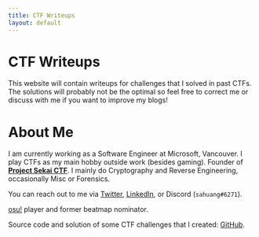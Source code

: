 ```yaml
---
title: CTF Writeups
layout: default
---
```


# CTF Writeups

This website will contain writeups for challenges that I solved in past CTFs. The solutions will probably not be the optimal so feel free to correct me or discuss with me if you want to improve my blogs!

# About Me

I am currently working as a Software Engineer at Microsoft, Vancouver. I play CTFs as my main hobby outside work (besides gaming). Founder of [**Project Sekai CTF**](https://sekai.team/). I mainly do Cryptography and Reverse Engineering, occasionally Misc or Forensics.

You can reach out to me via [Twitter](https://twitter.com/sahuang97), [LinkedIn](https://www.linkedin.com/in/xiaohai-xu-1a8884138/), or Discord (`sahuang#6271`).

[osu!](https://osu.ppy.sh/u/sahuang) player and former beatmap nominator.

Source code and solution of some CTF challenges that I created: [GitHub](https://github.com/sahuang/my-ctf-challenges).